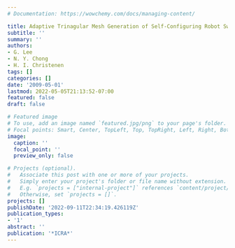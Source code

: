 ```yaml
---
# Documentation: https://wowchemy.com/docs/managing-content/

title: Adaptive Trinagular Mesh Generation of Self-Configuring Robot Swarms
subtitle: ''
summary: ''
authors:
- G. Lee
- N. Y. Chong
- H. I. Christenen
tags: []
categories: []
date: '2009-05-01'
lastmod: 2022-05-05T21:13:52-07:00
featured: false
draft: false

# Featured image
# To use, add an image named `featured.jpg/png` to your page's folder.
# Focal points: Smart, Center, TopLeft, Top, TopRight, Left, Right, BottomLeft, Bottom, BottomRight.
image:
  caption: ''
  focal_point: ''
  preview_only: false

# Projects (optional).
#   Associate this post with one or more of your projects.
#   Simply enter your project's folder or file name without extension.
#   E.g. `projects = ["internal-project"]` references `content/project/deep-learning/index.md`.
#   Otherwise, set `projects = []`.
projects: []
publishDate: '2022-09-11T22:34:19.426119Z'
publication_types:
- '1'
abstract: ''
publication: '*ICRA*'
---
```

